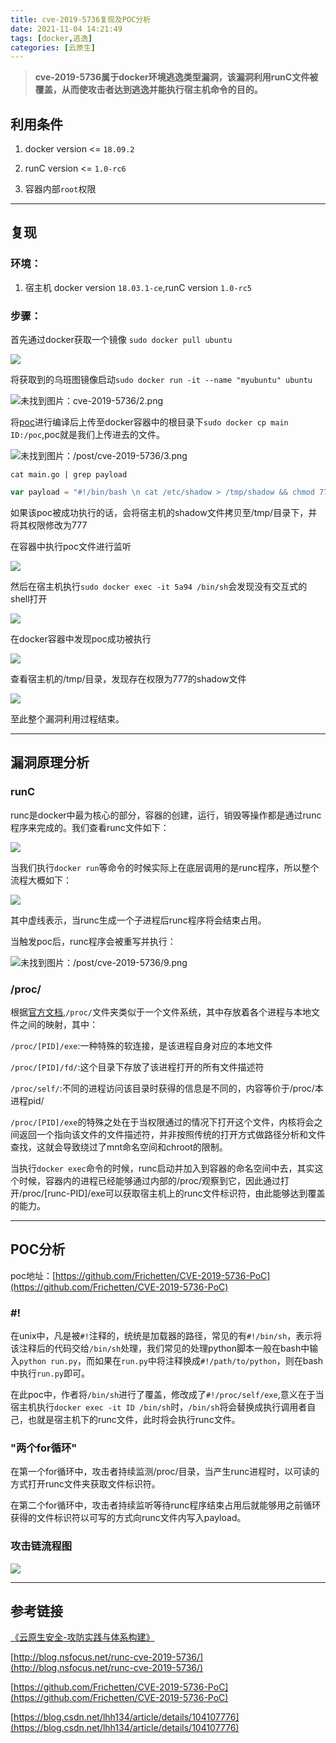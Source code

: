 ```yaml
---
title: cve-2019-5736复现及POC分析
date: 2021-11-04 14:21:49
tags: [docker,逃逸]
categories: [云原生]
---
```


> **cve-2019-5736属于docker环境逃逸类型漏洞，该漏洞利用runC文件被覆盖，从而使攻击者达到逃逸并能执行宿主机命令的目的。**

<!-- more -->

## 利用条件

1. docker version <= `18.09.2`

2. runC version <= `1.0-rc6`
3. 容器内部`root`权限
***
## 复现

### 环境：

1. 宿主机 docker version `18.03.1-ce`,runC version `1.0-rc5`

### 步骤：

首先通过docker获取一个镜像 `sudo docker pull ubuntu`

![](cve-2019-5736/1.png)

将获取到的乌班图镜像启动`sudo docker run -it --name "myubuntu" ubuntu`

![未找到图片：cve-2019-5736/2.png](cve-2019-5736/2.png "未找到图片：cve-2019-5736/2.png")

将[poc](https://github.com/Frichetten/CVE-2019-5736-PoC)进行编译后上传至docker容器中的根目录下`sudo docker cp main ID:/poc`,poc就是我们上传进去的文件。

![未找到图片：/post/cve-2019-5736/3.png](cve-2019-5736/3.png "未找到图片：cve-2019-5736/3.png")



`cat main.go | grep payload`

```go
var payload = "#!/bin/bash \n cat /etc/shadow > /tmp/shadow && chmod 777 /tmp/shadow"
```

如果该poc被成功执行的话，会将宿主机的shadow文件拷贝至/tmp/目录下，并将其权限修改为777

在容器中执行poc文件进行监听

![](cve-2019-5736/4.png)

然后在宿主机执行`sudo docker exec -it 5a94 /bin/sh`会发现没有交互式的shell打开

![](cve-2019-5736/5.png)

在docker容器中发现poc成功被执行

![](cve-2019-5736/6.png)

查看宿主机的/tmp/目录，发现存在权限为777的shadow文件

![](cve-2019-5736/7.png)

至此整个漏洞利用过程结束。
***

## 漏洞原理分析

### runC

runc是docker中最为核心的部分，容器的创建，运行，销毁等操作都是通过runc程序来完成的。我们查看runc文件如下：

![](cve-2019-5736/8.png)

当我们执行`docker run`等命令的时候实际上在底层调用的是runc程序，所以整个流程大概如下：

![](cve-2019-5736/normal.png)

其中虚线表示，当runc生成一个子进程后runc程序将会结束占用。

当触发poc后，runc程序会被重写并执行：

![未找到图片：/post/cve-2019-5736/9.png](cve-2019-5736/9.png "未找到图片：/post/cve-2019-5736/9.png")

### /proc/

根据[官方文档](https://man7.org/linux/man-pages/man5/proc.5.html),`/proc/`文件夹类似于一个文件系统，其中存放着各个进程与本地文件之间的映射，其中：

`/proc/[PID]/exe`:一种特殊的软连接，是该进程自身对应的本地文件

`/proc/[PID]/fd/`:这个目录下存放了该进程打开的所有文件描述符

`/proc/self/`:不同的进程访问该目录时获得的信息是不同的，内容等价于/proc/本进程pid/

`/proc/[PID]/exe`的特殊之处在于当权限通过的情况下打开这个文件，内核将会之间返回一个指向该文件的文件描述符，并非按照传统的打开方式做路径分析和文件查找，这就会导致绕过了mnt命名空间和chroot的限制。

当执行`docker exec`命令的时候，runc启动并加入到容器的命名空间中去，其实这个时候，容器内的进程已经能够通过内部的/proc/观察到它，因此通过打开/proc/[runc-PID]/exe可以获取宿主机上的runc文件标识符，由此能够达到覆盖的能力。
***

## POC分析

poc地址：[https://github.com/Frichetten/CVE-2019-5736-PoC](https://github.com/Frichetten/CVE-2019-5736-PoC)

### #!

​	在unix中，凡是被`#!`注释的，统统是加载器的路径，常见的有`#!/bin/sh`，表示将该注释后的代码交给`/bin/sh`处理，我们常见的处理python脚本一般在bash中输入`python run.py`，而如果在`run.py`中将注释换成`#!/path/to/python`，则在bash中执行`run.py`即可。

​	在此poc中，作者将`/bin/sh`进行了覆盖，修改成了`#!/proc/self/exe`,意义在于当宿主机执行`docker exec -it ID /bin/sh`时，`/bin/sh`将会替换成执行调用者自己，也就是宿主机下的runc文件，此时将会执行runc文件。

### "两个for循环"

在第一个for循环中，攻击者持续监测/proc/目录，当产生runc进程时，以可读的方式打开runc文件夹获取文件标识符。

在第二个for循环中，攻击者持续监听等待runc程序结束占用后就能够用之前循环获得的文件标识符以可写的方式向runc文件内写入payload。

### 攻击链流程图

![](cve-2019-5736/exp.png)


***
## 参考链接

[《云原生安全-攻防实践与体系构建》](https://item.m.jd.com/product/13495676.html?utm_source=iosapp&utm_medium=appshare&utm_campaign=t_335139774&utm_term=Wxfriends&ad_od=share&utm_user=plusmember&gx=RnFjxWILYTTawtQcqIx0Xk3B0lfhlswhThMN)

[http://blog.nsfocus.net/runc-cve-2019-5736/](http://blog.nsfocus.net/runc-cve-2019-5736/)

[https://github.com/Frichetten/CVE-2019-5736-PoC](https://github.com/Frichetten/CVE-2019-5736-PoC)

[https://blog.csdn.net/lhh134/article/details/104107776](https://blog.csdn.net/lhh134/article/details/104107776)

